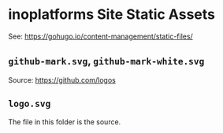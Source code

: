 # **inoplatforms** Site Static Assets

See: https://gohugo.io/content-management/static-files/

## `github-mark.svg`, `github-mark-white.svg`

Source: https://github.com/logos

## `logo.svg`

The file in this folder is the source.
